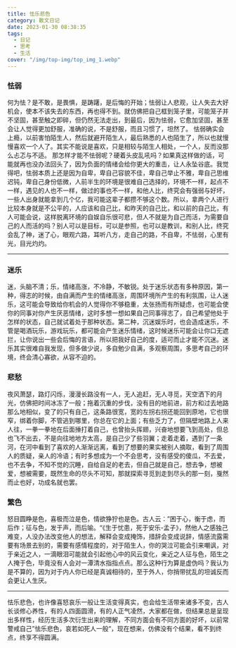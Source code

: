 ```yaml
---
title: 怯乐悲色
category: 散文日记
date: 2023-01-30 08:38:35
tags:
  - 日记
  - 思考
  - 生活
cover: "/img/top-img/top_img_1.webp"
---
```


<!--more-->

### 怯弱

何为怯？是不敢，是畏惧，是踌躇，是后悔的开始；怯弱让人悲观，让人失去大好机会，使本不该失去的东西，再也得不到。就仿佛把自己框到笼子里，可能笼子并不坚固，甚至触之即碎，但仍然无法走出，到最后，因为怯弱，它愈加坚固，甚至会让人觉得更加舒服，准确的说，不是舒服，而且习惯了，坦然了。
怯弱确实会上瘾，以前害怕陌生人，然后就避开陌生人，最后熟悉的人也陌生了，所以也就慢慢喜欢一个人了。其实不能说是喜欢，只是相较与陌生人相处，一个人，反而没那么忐忑与不适。
那怎样才能不怯弱呢？硬着头皮乱吼吗？如果真这样做的话，可能就再也没办法回头了，因为负面的情绪会给你更大的重击，让人永坠谷底。我觉得吧，怯弱本质上还是因为自卑，卑自己容貌不佳，卑自己举止不雅，卑自己思维迟钝，卑自己身份低微，人前半生的环境是很难自己选择的，环境不一样，起点不一样，遇见的人也不一样，做过的事也不一样，和他人比，终究会有强弱与好坏，一些人出身就能拿到几个亿，我可能这辈子都攒不够这个数。所以，拿两个人进行比较本身就是不公平的，人应该和自己比，和昨天的自己比，和以前的自己比，有人可能会说，这样脱离环境的自娱自乐很可悲，但人不就是为自己而活，为需要自己的人而活的吗？别人可以是目标，可以是参照，也可以是教训，和别人比，终究会乱了神，迷了心，眼观六路，耳听八方，走自己的路，不自卑，不怯弱，心里有光，目光灼灼。

---

### 迷乐

迷，头脑不清；乐，情绪高涨，不冷静，不敏锐。处于迷乐状态有多种原因，第一种，得志的时候，由自满而产生的情绪高涨，周围环境所产生的有利氛围，让人迷乐，这可能会导致给你机会的人觉得你不够稳重，太张扬而有所疑虑，也可能会使你的同事对你产生厌恶情绪，这时多想一想如果自己同事得志了，自己希望他处于怎样的状态，自己就试着处于那种状态。第二种，沉迷娱乐时，也会造成迷乐，不管是喝酒玩乐，游戏玩乐，都可能会产生迷乐情绪，这时候迷乐可能会让你口无遮拦，让你说出一些会后悔的言语，所以把我好自己的度，适可而止才能不沉迷。迷乐其实很难自我发现，但多做少说，多自勉少自满，多观察周围，多思考自己的环境，终会清心寡欲，从容不迫的。

### 悲愁

夜风萧瑟，路灯闪烁，漫漫长路没有一人，无人追赶，无人寻觅，天空洒下的月光，仿佛把时间冰冻了一般；拖着沉重的步伐，没有目的地前进，前方和过去地路那么地相似，变了的只有自己，这条路很宽，宽的左拐右拐还能回到原地，它也很窄，绑着你脚，不管逃到哪里，你总在它的上面；有些乏力了，但隔壁地路上人来人往，一拳一拳地在后面捶打着自己，也曾抬头挥翅，兴奋地想要飞到高处，但总也飞不出去，不是向往地地方太高，是自己少了些羽翼；走着走着，遇到了一条河，在河中看到了喜欢的人渐渐远离，看到了想要的果实被别人摘取，看到了周围人的质疑，亲人的冷语；有时多想成为一个不会思考，没有感受的傻瓜，不去爱，也不去争，不知不觉的沉睡，自给自足的老去，但自己就是自己，想去争，想被爱，想被需要，既然生命的尽头不可知，那就探索寻觅到走到尽头的那一刻，戛然而止也好，功成名就也罢。

### 繁色
怒目圆睁是色，喜极而泣是色，情欲狰狞也是色。古人云：”困于心，衡于虑，而后作；征与色，发于声，而后喻。“《生于忧患，死于安乐-孟子》，然他人之感独己难变，人没办法改变他人的想法，解释会变成掩饰，措辞会变成说辞，情感流露需要有场景去别的，需要有感情程度的，对于陌生人，你的哭泣可能会引来嘲讽，对于亲近之人，一滴眼泪可能就会引起他心中的风云变化，亲近之人征与色，陌生之人掩于色，毕竟没有人会对一潭清水指指点点。那么这种行为算是虚伪吗？我认为是不算的，因为对于内人你已经是真诚相待的，至于外人，你捎带扰乱的坦诚反而会更让人生厌。

---

怯乐悲色，也许像喜怒哀乐一般让生活变得真实，也会给生活带来诸多不变，古人长谈修心养性，有的人四面圆滑，有的人正气凌然，大家都在做，但结果总是呈现出多样性，经历生活多次衍生出来的理解，不同方面会有不同方面的好坏，以前常警戒自己”怯乐悲色，哀若如死人一般“，现在想来，仿佛没有个结果，看不到终点，终享不得圆满。